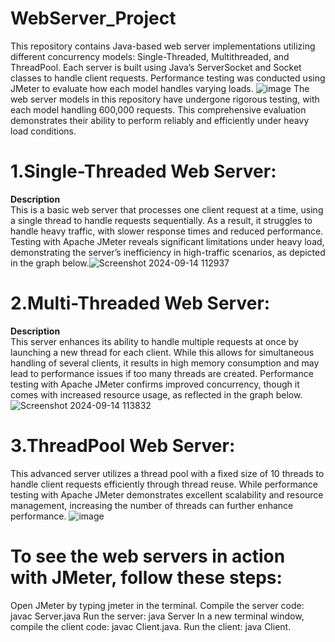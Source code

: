 # WebServer_Project
 This repository contains Java-based web server implementations utilizing different concurrency models: Single-Threaded, Multithreaded, and ThreadPool. Each server is built using Java’s ServerSocket and Socket classes to handle client requests. Performance testing was conducted using JMeter to evaluate how each model handles varying loads. 
![image](https://github.com/user-attachments/assets/e233ddc0-9d62-4623-9de1-3b35d9bad0f5)
The web server models in this repository have undergone rigorous testing, with each model handling 600,000 requests. This comprehensive evaluation demonstrates their ability to perform reliably and efficiently under heavy load conditions.

# 1.**Single-Threaded Web Server:**

**Description**  
This is a basic web server that processes one client request at a time, using a single thread to handle requests sequentially. As a result, it struggles to handle heavy traffic, with slower response times and reduced performance. Testing with Apache JMeter reveals significant limitations under heavy load, demonstrating the server’s inefficiency in high-traffic scenarios, as depicted in the graph below.![Screenshot 2024-09-14 112937](https://github.com/user-attachments/assets/435aff14-de06-484f-aa69-24218600e9cf)

# 2.Multi-Threaded Web Server:

**Description**  
This server enhances its ability to handle multiple requests at once by launching a new thread for each client. While this allows for simultaneous handling of several clients, it results in high memory consumption and may lead to performance issues if too many threads are created. Performance testing with Apache JMeter confirms improved concurrency, though it comes with increased resource usage, as reflected in the graph below.![Screenshot 2024-09-14 113832](https://github.com/user-attachments/assets/3599d1de-df9d-48b8-bf55-e49649615295)

# 3.**ThreadPool Web Server**:
This advanced server utilizes a thread pool with a fixed size of 10 threads to handle client requests efficiently through thread reuse. While performance testing with Apache JMeter demonstrates excellent scalability and resource management, increasing the number of threads can further enhance performance. 
![image](https://github.com/user-attachments/assets/2d47f3fb-15af-4f46-b8ac-690968d5d916)

# To see the web servers in action with JMeter, follow these steps:

Open JMeter by typing jmeter in the terminal.
Compile the server code: 
javac Server.java
Run the server:
java Server
In a new terminal window, compile the client code:
javac Client.java.
Run the client:
java Client.
